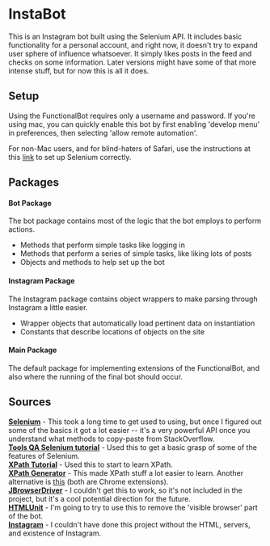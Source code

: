 # InstaBot

This is an Instagram bot built using the Selenium API. It includes basic functionality for a personal account, and right now, it doesn't try to expand user sphere of influence whatsoever. It simply likes posts in the feed and checks on some information. Later versions might have some of that more intense stuff, but for now this is all it does.

## Setup
Using the FunctionalBot requires only a username and password. If you're using mac, you can quickly enable this bot by first enabling 'develop menu' in preferences, then selecting 'allow remote automation'.  

For non-Mac users, and for blind-haters of Safari, use the instructions at this [link](http://toolsqa.com/selenium-tutorial/) to set up Selenium correctly.

## Packages

#### Bot Package
The bot package contains most of the logic that the bot employs to perform actions.
- Methods that perform simple tasks like logging in
- Methods that perform a series of simple tasks, like liking lots of posts
- Objects and methods to help set up the bot

#### Instagram Package
The Instagram package contains object wrappers to make parsing through Instagram a little easier.
- Wrapper objects that automatically load pertinent data on instantiation
- Constants that describe locations of objects on the site

#### Main Package
The default package for implementing extensions of the FunctionalBot, and also where the running of the final bot should occur.

## Sources
[**Selenium**](https://www.seleniumhq.org/) - This took a long time to get used to using, but once I figured out some of the basics it got a lot easier -- it's a very powerful API once you understand what methods to copy-paste from StackOverflow.  
[**Tools QA Selenium tutorial**](http://toolsqa.com/selenium-tutorial/) - Used this to get a basic grasp of some of the features of Selenium.  
[**XPath Tutorial**](https://www.w3schools.com/xml/xpath_intro.asp) - Used this to start to learn XPath.  
[**XPath Generator**](https://chrome.google.com/webstore/detail/xpath-generator/dphfifdfpfabhbkghlmnkkdghbmocfeb?hl=en-US) - This made XPath stuff a lot easier to learn. Another alternative is [this](https://chrome.google.com/webstore/detail/chropath/ljngjbnaijcbncmcnjfhigebomdlkcjo/related?hl=en) (both are Chrome extensions).  
[**JBrowserDriver**](https://github.com/MachinePublishers/jBrowserDriver) - I couldn't get this to work, so it's not included in the project, but it's a cool potential direction for the future.  
[**HTMLUnit**](http://htmlunit.sourceforge.net/) - I'm going to try to use this to remove the 'visible browser' part of the bot.  
[**Instagram**](www.instagram.com) - I couldn't have done this project without the HTML, servers, and existence of Instagram.  

